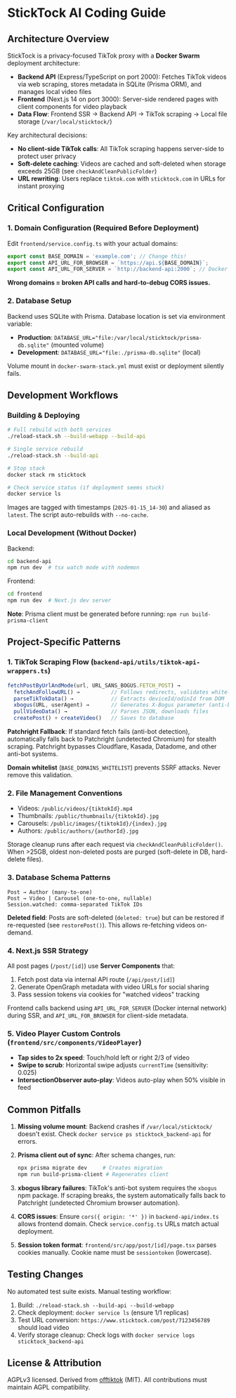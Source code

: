 # StickTock AI Coding Guide

## Architecture Overview

StickTock is a privacy-focused TikTok proxy with a **Docker Swarm** deployment architecture:

- **Backend API** (Express/TypeScript on port 2000): Fetches TikTok videos via web scraping, stores metadata in SQLite (Prisma ORM), and manages local video files
- **Frontend** (Next.js 14 on port 3000): Server-side rendered pages with client components for video playback
- **Data Flow**: Frontend SSR → Backend API → TikTok scraping → Local file storage (`/var/local/sticktock/`)

Key architectural decisions:
- **No client-side TikTok calls**: All TikTok scraping happens server-side to protect user privacy
- **Soft-delete caching**: Videos are cached and soft-deleted when storage exceeds 25GB (see `checkAndCleanPublicFolder`)
- **URL rewriting**: Users replace `tiktok.com` with `sticktock.com` in URLs for instant proxying

## Critical Configuration

### 1. Domain Configuration (Required Before Deployment)
Edit `frontend/service.config.ts` with your actual domains:
```typescript
export const BASE_DOMAIN = 'example.com'; // Change this!
export const API_URL_FOR_BROWSER = `https://api.${BASE_DOMAIN}`;
export const API_URL_FOR_SERVER = `http://backend-api:2000`; // Docker internal
```
**Wrong domains = broken API calls and hard-to-debug CORS issues.**

### 2. Database Setup
Backend uses SQLite with Prisma. Database location is set via environment variable:
- **Production**: `DATABASE_URL="file:/var/local/sticktock/prisma-db.sqlite"` (mounted volume)
- **Development**: `DATABASE_URL="file:./prisma-db.sqlite"` (local)

Volume mount in `docker-swarm-stack.yml` must exist or deployment silently fails.

## Development Workflows

### Building & Deploying
```bash
# Full rebuild with both services
./reload-stack.sh --build-webapp --build-api

# Single service rebuild
./reload-stack.sh --build-api

# Stop stack
docker stack rm sticktock

# Check service status (if deployment seems stuck)
docker service ls
```

Images are tagged with timestamps (`2025-01-15_14-30`) and aliased as `latest`. The script auto-rebuilds with `--no-cache`.

### Local Development (Without Docker)
Backend:
```bash
cd backend-api
npm run dev  # tsx watch mode with nodemon
```

Frontend:
```bash
cd frontend
npm run dev  # Next.js dev server
```

**Note**: Prisma client must be generated before running: `npm run build-prisma-client`

## Project-Specific Patterns

### 1. TikTok Scraping Flow (`backend-api/utils/tiktok-api-wrappers.ts`)
```typescript
fetchPostByUrlAndMode(url, URL_SANS_BOGUS.FETCH_POST) →
  fetchAndFollowURL() →          // Follows redirects, validates whitelist
  parseTikTokData() →            // Extracts deviceId/odinId from DOM
  xbogus(URL, userAgent) →       // Generates X-Bogus parameter (anti-bot)
  pullVideoData() →              // Parses JSON, downloads files
  createPost() + createVideo()   // Saves to database
```

**Patchright Fallback**: If standard fetch fails (anti-bot detection), automatically falls back to Patchright (undetected Chromium) for stealth scraping. Patchright bypasses Cloudflare, Kasada, Datadome, and other anti-bot systems.

**Domain whitelist** (`BASE_DOMAINS_WHITELIST`) prevents SSRF attacks. Never remove this validation.

### 2. File Management Conventions
- Videos: `/public/videos/{tiktokId}.mp4`
- Thumbnails: `/public/thumbnails/{tiktokId}.jpg`
- Carousels: `/public/images/{tiktokId}/{index}.jpg`
- Authors: `/public/authors/{authorId}.jpg`

Storage cleanup runs after each request via `checkAndCleanPublicFolder()`. When >25GB, oldest non-deleted posts are purged (soft-delete in DB, hard-delete files).

### 3. Database Schema Patterns
```prisma
Post → Author (many-to-one)
Post → Video | Carousel (one-to-one, nullable)
Session.watched: comma-separated TikTok IDs
```

**Deleted field**: Posts are soft-deleted (`deleted: true`) but can be restored if re-requested (see `restorePost()`). This allows re-fetching videos on-demand.

### 4. Next.js SSR Strategy
All post pages (`/post/[id]`) use **Server Components** that:
1. Fetch post data via internal API route (`/api/post/[id]`)
2. Generate OpenGraph metadata with video URLs for social sharing
3. Pass session tokens via cookies for "watched videos" tracking

Frontend calls backend using `API_URL_FOR_SERVER` (Docker internal network) during SSR, and `API_URL_FOR_BROWSER` for client-side metadata.

### 5. Video Player Custom Controls (`frontend/src/components/VideoPlayer`)
- **Tap sides to 2x speed**: Touch/hold left or right 2/3 of video
- **Swipe to scrub**: Horizontal swipe adjusts `currentTime` (sensitivity: 0.025)
- **IntersectionObserver auto-play**: Videos auto-play when 50% visible in feed

## Common Pitfalls

1. **Missing volume mount**: Backend crashes if `/var/local/sticktock/` doesn't exist. Check `docker service ps sticktock_backend-api` for errors.

2. **Prisma client out of sync**: After schema changes, run:
   ```bash
   npx prisma migrate dev     # Creates migration
   npm run build-prisma-client # Regenerates client
   ```

3. **xbogus library failures**: TikTok's anti-bot system requires the `xbogus` npm package. If scraping breaks, the system automatically falls back to Patchright (undetected Chromium browser automation).

4. **CORS issues**: Ensure `cors({ origin: '*' })` in `backend-api/index.ts` allows frontend domain. Check `service.config.ts` URLs match actual deployment.

5. **Session token format**: `frontend/src/app/post/[id]/page.tsx` parses cookies manually. Cookie name must be `sessiontoken` (lowercase).

## Testing Changes

No automated test suite exists. Manual testing workflow:
1. Build: `./reload-stack.sh --build-api --build-webapp`
2. Check deployment: `docker service ls` (ensure 1/1 replicas)
3. Test URL conversion: `https://www.sticktock.com/post/7123456789` should load video
4. Verify storage cleanup: Check logs with `docker service logs sticktock_backend-api`

## License & Attribution

AGPLv3 licensed. Derived from [offtiktok](https://github.com/MarsHeer/offtiktok) (MIT). All contributions must maintain AGPL compatibility.
